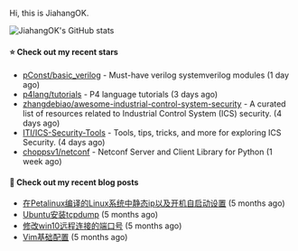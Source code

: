 Hi, this is JiahangOK.

![JiahangOK's GitHub stats](https://github-readme-stats.vercel.app/api?username=jiahangok&count_private=true)

#### ⭐ Check out my recent stars

- [pConst/basic_verilog](https://github.com/pConst/basic_verilog) - Must-have verilog systemverilog modules (1 day ago)
- [p4lang/tutorials](https://github.com/p4lang/tutorials) - P4 language tutorials (3 days ago)
- [zhangdebiao/awesome-industrial-control-system-security](https://github.com/zhangdebiao/awesome-industrial-control-system-security) - A curated list of resources related to Industrial Control System (ICS) security. (4 days ago)
- [ITI/ICS-Security-Tools](https://github.com/ITI/ICS-Security-Tools) - Tools, tips, tricks, and more for exploring ICS Security. (4 days ago)
- [choppsv1/netconf](https://github.com/choppsv1/netconf) - Netconf Server and Client Library for Python (1 week ago)

#### 📜 Check out my recent blog posts

- [在Petalinux编译的Linux系统中静态ip以及开机自启动设置](http://jiahangok.github.io/2021/12/05/Petalinux%E7%BC%96%E8%AF%91%E7%9A%84Linux%E7%B3%BB%E7%BB%9F%E4%B8%AD%E9%9D%99%E6%80%81ip%E4%BB%A5%E5%8F%8A%E5%BC%80%E6%9C%BA%E8%87%AA%E5%90%AF%E5%8A%A8%E8%AE%BE%E7%BD%AE/) (5 months ago)
- [Ubuntu安装tcpdump](http://jiahangok.github.io/2021/12/04/Ubuntu%E5%AE%89%E8%A3%85tcpdump/) (5 months ago)
- [修改win10远程连接的端口号](http://jiahangok.github.io/2021/12/03/%E4%BF%AE%E6%94%B9win10%E8%BF%9C%E7%A8%8B%E8%BF%9E%E6%8E%A5%E7%9A%84%E7%AB%AF%E5%8F%A3%E5%8F%B7/) (5 months ago)
- [Vim基础配置](http://jiahangok.github.io/2021/12/03/Vim%E5%9F%BA%E7%A1%80%E9%85%8D%E7%BD%AE/) (5 months ago)